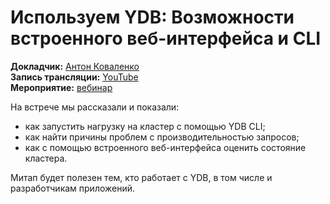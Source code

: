 # Используем YDB: Возможности встроенного веб-интерфейса и CLI

**Докладчик:** [Антон Коваленко](https://www.linkedin.com/in/kovalad/)\
**Запись трансляции:** [YouTube](https://www.youtube.com/watch?v=jB8RBnA4Y-Y)\
**Мероприятие:** [вебинар](https://cloud.yandex.ru/events/774)

На встрече мы рассказали и показали:

* как запустить нагрузку на кластер с помощью YDB CLI;
* как найти причины проблем с производительностью запросов;
* как с помощью встроенного веб-интерфейса оценить состояние кластера.

Митап будет полезен тем, кто работает с YDB, в том числе и разработчикам приложений.